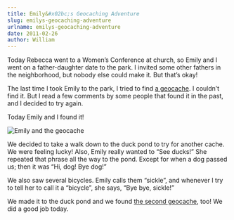 ```yaml
---
title: Emily&#x02bc;s Geocaching Adventure
slug: emilys-geocaching-adventure
urlname: emilys-geocaching-adventure
date: 2011-02-26
author: William
---
```

Today Rebecca went to a Women&#x02bc;s Conference at church, so Emily and I went
on a father-daughter date to the park. I invited some other fathers in the
neighborhood, but nobody else could make it. But that&#x02bc;s okay!

The last time I took Emily to the park, I tried to find [a geocache][a]. I
couldn&#x02bc;t find it. But I read a few comments by some people that found it
in the past, and I decided to try again.

Today Emily and I found it!

<img src="{static}/images/2011-02-26-em-geocache.jpg" alt="Emily and the geocache" class="img-fluid">

We decided to take a walk down to the duck pond to try for another cache. We
were feeling lucky! Also, Emily really wanted to &ldquo;See ducks!&rdquo; She
repeated that phrase all the way to the pond. Except for when a dog passed us;
then it was &ldquo;Hi, dog! Bye dog!&rdquo;

We also saw several bicycles. Emily calls them &ldquo;sickle&rdquo;, and
whenever I try to tell her to call it a &ldquo;bicycle&rdquo;, she says,
&ldquo;Bye bye, sickle!&rdquo;

We made it to the duck pond and we found [the second geocache][b], too! We did a
good job today.

[a]: https://www.geocaching.com/geocache/GCJZZ5_smack-dab
[b]: https://www.geocaching.com/geocache/GC27YGJ_feeding-the-ducks-at-mills-pond
